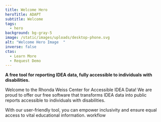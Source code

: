 ```yaml
---
title: Welcome Hero
heroTitle: ADAPT
subtitle: Welcome
tags:
  - hero
background: bg-gray-5
image: /static/images/uploads/desktop-phone.svg
alt: "Welcome Hero Image  "
inverse: false
ctas:
  - Learn More
  - Request Demo
---
```

**A free tool for reporting IDEA data, fully accessible to individuals with disabilities.**

Welcome to the Rhonda Weiss Center for Accessible IDEA Data! We are proud to offer our free software that transforms IDEA data into public reports accessible to individuals with disabilities.

With our user-friendly tool, you can empower inclusivity and ensure equal access to vital educational information. workflow